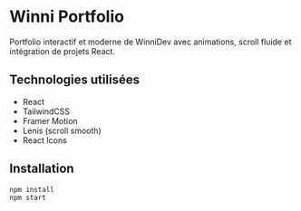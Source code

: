 # Winni Portfolio

Portfolio interactif et moderne de WinniDev avec animations, scroll fluide et intégration de projets React.

## Technologies utilisées
- React
- TailwindCSS
- Framer Motion
- Lenis (scroll smooth)
- React Icons

## Installation
```bash
npm install
npm start
